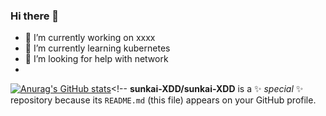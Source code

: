 ### Hi there 👋
- 🔭 I’m currently working on xxxx
- 🌱 I’m currently learning kubernetes
- 🤔 I’m looking for help with network
- 
[![Anurag's GitHub stats](https://github-readme-stats.vercel.app/api?username=anuraghazra)](https://github.com/anuraghazra/github-readme-stats)<!--
**sunkai-XDD/sunkai-XDD** is a ✨ _special_ ✨ repository because its `README.md` (this file) appears on your GitHub profile.
